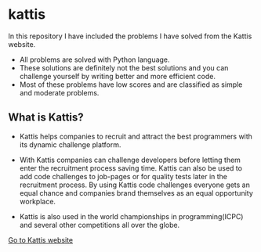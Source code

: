 # kattis
In this repository I have included the problems I have solved from the Kattis website.
- All problems are solved with Python language.
- These solutions are definitely not the best solutions and you can challenge yourself by writing better and more efficient code.
- Most of these problems have low scores and are classified as simple and moderate problems.

## What is Kattis?
- Kattis helps companies to recruit and attract the best programmers with its dynamic challenge platform.

- With Kattis companies can challenge developers before letting them enter the recruitment process saving time. Kattis can also be used to add code challenges to job-pages or for quality tests later in the recruitment process. By using Kattis code challenges everyone gets an equal chance and companies brand themselves as an equal opportunity workplace.

- Kattis is also used in the world championships in programming(ICPC) and several other competitions all over the globe.


[Go to Kattis website](https://open.kattis.com/)
